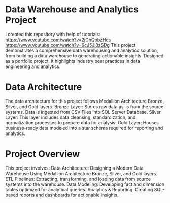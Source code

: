 # Data Warehouse and Analytics Project
I created this repository with help of tutorials:
https://www.youtube.com/watch?v=2jGhQpbzHes
https://www.youtube.com/watch?v=6cJ5Ji8zSDg
This project demonstrates a comprehensive data warehousing and analytics solution, from building a data warehouse to generating actionable insights. Designed as a portfolio project, it highlights industry best practices in data engineering and analytics.
# Data Architecture
The data architecture for this project follows Medallion Architecture Bronze, Silver, and Gold layers.
Bronze Layer: Stores raw data as-is from the source systems. Data is ingested from CSV Files into SQL Server Database.
Silver Layer: This layer includes data cleansing, standardization, and normalization processes to prepare data for analysis.
Gold Layer: Houses business-ready data modeled into a star schema required for reporting and analytics.
# Project Overview
This project involves:
Data Architecture: Designing a Modern Data Warehouse Using Medallion Architecture Bronze, Silver, and Gold layers.
ETL Pipelines: Extracting, transforming, and loading data from source systems into the warehouse.
Data Modeling: Developing fact and dimension tables optimized for analytical queries.
Analytics & Reporting: Creating SQL-based reports and dashboards for actionable insights.
